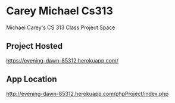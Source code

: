 # Carey Michael Cs313
Michael Carey's CS 313 Class Project Space

## Project Hosted
<a href="https://evening-dawn-85312.herokuapp.com/">https://evening-dawn-85312.herokuapp.com/</a>

## App Location
<a href="http://evening-dawn-85312.herokuapp.com/phpProject/index.php">http://evening-dawn-85312.herokuapp.com/phpProject/index.php</a>
